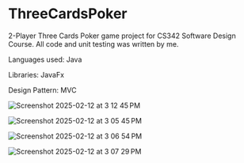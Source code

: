 # ThreeCardsPoker

<p>2-Player Three Cards Poker game project for CS342 Software Design Course. All code and unit testing was written by me. </p>
<p>Languages used: Java</p>
<p>Libraries: JavaFx</p>
<p>Design Pattern: MVC</p>


![Screenshot 2025-02-12 at 3 12 45 PM](https://github.com/user-attachments/assets/695a574f-edd7-4816-bc2f-94afad0ca4e6)


![Screenshot 2025-02-12 at 3 05 45 PM](https://github.com/user-attachments/assets/d438430b-5a97-4583-94d2-bfb63adbf896)


![Screenshot 2025-02-12 at 3 06 54 PM](https://github.com/user-attachments/assets/0669a7d7-bfca-4014-8198-138ca765c146)

![Screenshot 2025-02-12 at 3 07 29 PM](https://github.com/user-attachments/assets/769452c6-fead-4e62-91b8-af53acafe02b)

